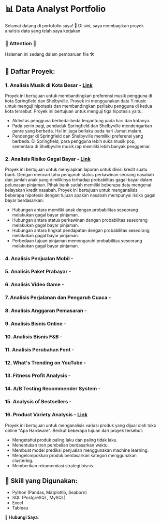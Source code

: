 # 📊 Data Analyst Portfolio

Selamat datang di portofolio saya! 🎯
Di sini, saya membagikan proyek analisis data yang telah saya kerjakan.

### 🚨 Attention 🚨
Halaman ini sedang dalam pembaruan file 🛠️

## 📂 Daftar Proyek:
### 1. **Analisis Musik di Kota Besar** - [Link](https://github.com/AdamGustiAndito/Analisa-Musik-di-Kota-Besar)
Proyek ini bertujuan untuk membandingkan preferensi musik pengguna di kota Springfield dan Shelbyville. Proyek ini menggunakan data Y.music untuk menguji hipotesis dan membandingkan perilaku pengguna di kedua kota tersebut. Proyek ini bertujuan untuk menguji tiga hipotesis yaitu:
    
- Aktivitas pengguna berbeda-beda tergantung pada hari dan kotanya.
- Pada senin pagi, penduduk Springfield dan Shelbyville mendengarkan genre yang berbeda. Hal ini juga berlaku pada hari Jumat malam.
- Pendengar di Springfield dan Shelbyville memiliki preferensi yang berbeda. Di Springfield, para pengguna lebih suka musik pop, sementara di Shelbyville musik rap memiliki lebih banyak penggemar.
  
### 2. **Analisis Risiko Gagal Bayar** - [Link](https://github.com/AdamGustiAndito/Risiko-Gagal-Bayar)
Proyek ini bertujuan untuk menyiapkan laporan untuk divisi kredit suatu bank. Dengan mencari tahu pengaruh status perkawinan seorang nasabah dan jumlah anak yang dimilikinya terhadap probabilitas gagal bayar dalam pelunasan pinjaman. Pihak bank sudah memiliki beberapa data mengenai kelayakan kredit nasabah. Proyek ini bertujuan untuk menganalisis beberapa hipotesis dengan tujuan apakah nasabah mempunyai risiko gagal bayar berdasarkan:

- Hubungan antara memiliki anak dengan probabilitas seseorang melakukan gagal bayar pinjaman.
- Hubungan antara status perkawinan dengan probabilitas seseorang melakukan gagal bayar pinjaman.
- Hubungan antara tingkat pendapatan dengan probabilitas seseorang melakukan gagal bayar pinjaman.
- Perbedaan tujuan pinjaman memengaruhi probabilitas seseorang melakukan gagal bayar pinjaman.

### 4. **Analisis Penjualan Mobil** -

### 5. **Analisis Paket Prabayar** -

### 6. **Analisis Video Game** -

### 7. **Analisis Perjalanan dan Pengaruh Cuaca** -

### 8. **Analisis Anggaran Pemasaran** -

### 9. **Analisis Bisnis Online** -

### 10. **Analisis Bisnis F&B** -

### 11. **Analisis Perubahan Font** -

### 12. **What's Trending on YouTube** -

### 13. **Fitness Profit Analysis** -

### 14. **A/B Testing Recommender System** -

### 15. **Analysis of Bestsellers** -

### 16. **Product Variety Analysis** - [Link](https://github.com/AdamGustiAndito/Product-Analysis-Variation) 
Proyek ini bertujuan untuk menganalisis variasi produk yang dijual oleh toko online "Apa Hardware". Berikut beberapa tujuan dari proyek tersebut:
- Mengetahui produk paling laku dan paling tidak laku.
- Menentukan tren pembelian berdasarkan waktu.
- Membuat model prediksi penjualan menggunakan machine learning.
- Mengelompokkan produk berdasarkan kategori menggunakan clustering.
- Memberikan rekomendasi strategi bisnis.


## 📌 Skill yang Digunakan:
- Python (Pandas, Matplotlib, Seaborn)
- SQL (PostgreSQL, MySQL)
- Excel 
- Tableau 

📧 **Hubungi Saya**: 
